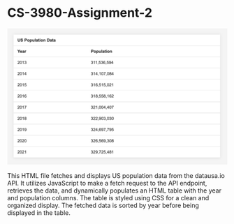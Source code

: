 # CS-3980-Assignment-2

![US Population Data](screenshot.png?raw=true)

This HTML file fetches and displays US population data from the datausa.io API. It utilizes JavaScript to make a fetch request to the API endpoint, retrieves the data, and dynamically populates an HTML table with the year and population columns. The table is styled using CSS for a clean and organized display. The fetched data is sorted by year before being displayed in the table. 
